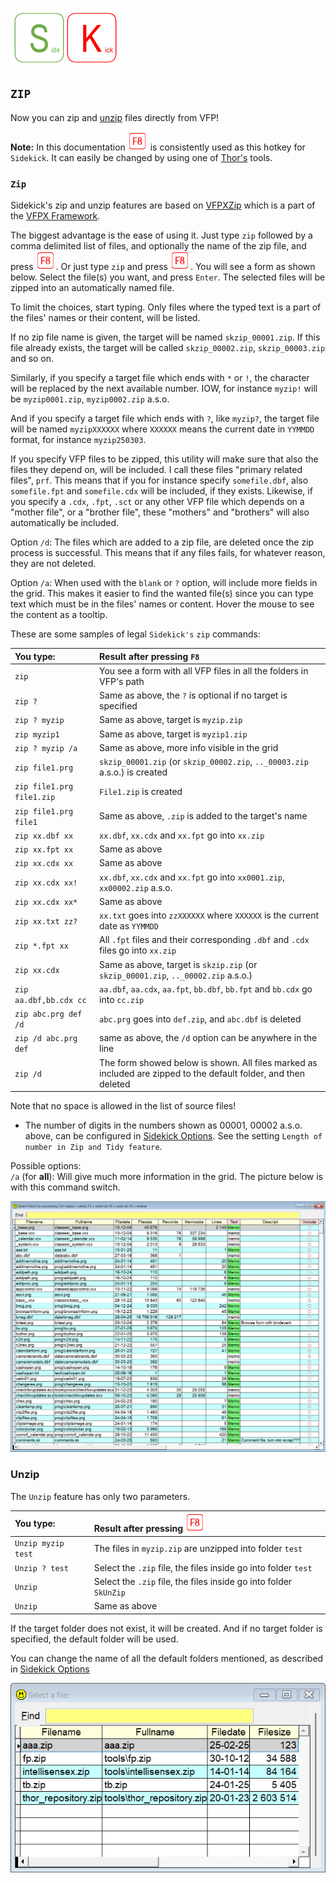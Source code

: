 [![Sidekick](Images/SKLogo.png)](../README.md)

## `ZIP`

Now you can zip and [unzip](#unzip) files directly from VFP!  

**Note:** In this documentation ![`F8`](Images/F8.png) is consistently used as this hotkey for `Sidekick`. It can easily be changed by using one of [Thor's](https://github.com/VFPX/Thor) tools. 

### `Zip`

Sidekick's zip and unzip features are based on [VFPXZip](https://github.com/VFPX/VFPXFramework/blob/main/Doc/Documentation.md) which is a part of the [VFPX Framework](https://github.com/VFPX/VFPXFramework/blob/main/Doc/Documentation.md).  

The biggest advantage is the ease of using it. Just type `zip` followed by a comma delimited list of files, and optionally the name of the zip file, and press ![`F8`](Images/F8.png). Or just type `zip` and press ![`F8`](Images/F8.png). You will see a form as shown below. Select the file(s) you want, and press `Enter`. The selected files will be zipped into an automatically named file.

To limit the choices, start typing. Only files where the typed text is a part of the files' names or their content, will be listed.

If no zip file name is given, the target will be named `skzip_00001.zip`. If this file already exists, the target will be called `skzip_00002.zip`, `skzip_00003.zip` and so on. 

Similarly, if you specify a target file which ends with `*` or `!`, the character will be replaced by the next available number. IOW, for instance `myzip!` will be `myzip0001.zip`, `myzip0002.zip` a.s.o.

And if you specify a target file which ends with `?`, like `myzip?`, the target file will be named `myzipXXXXXX` where `XXXXXX` means the current date in `YYMMDD` format, for instance `myzip250303`.

If you specify VFP files to be zipped, this utility will make sure that also the files they depend on, will be included. I call these files "primary related files", `prf`. This means that if you for instance specify `somefile.dbf`, also `somefile.fpt` and `somefile.cdx` will be included, if they exists. Likewise, if you specify a `.cdx`, `.fpt`, `.sct` or any other VFP file which depends on a "mother file", or a "brother file", these "mothers" and "brothers" will also automatically be included.

Option `/d`: The files which are added to a zip file, are deleted once the zip process is successful. This means that if any files fails, for whatever reason, they are not deleted. 

Option `/a`: When used with the `blank` or `?` option, will include more fields in the grid. This makes it easier to find the wanted file(s) since you can type text which must be in the files' names or content. Hover the mouse to see the content as a tooltip. 

These are some samples of legal `Sidekick's` `zip` commands:

| You type:                |        Result after pressing `F8`                                |
|:-------------------------|:----------------------------------------------------------|
| `zip` | You see a form with all VFP files in all the folders in VFP's path |
| `zip ?` | Same as above, the `?` is optional if no target is specified |
| `zip ? myzip` | Same as above, target is `myzip.zip` |
| `zip myzip1` | Same as above, target is `myzip1.zip` |
| `zip ? myzip /a` | Same as above, more info visible in the grid |
| `zip file1.prg`  | `skzip_00001.zip` (or `skzip_00002.zip`, `.._00003.zip` a.s.o.) is created |
| `zip file1.prg file1.zip`  | `File1.zip` is created |
| `zip file1.prg file1`  | Same as above, `.zip` is added to the target's name |
| `zip xx.dbf xx` | `xx.dbf`, `xx.cdx` and `xx.fpt` go into `xx.zip` |
| `zip xx.fpt xx` | Same as above |  
| `zip xx.cdx xx` | Same as above |  
| `zip xx.cdx xx!` | `xx.dbf`, `xx.cdx` and `xx.fpt` go into `xx0001.zip`, `xx00002.zip` a.s.o.  |
| `zip xx.cdx xx*` | Same as above  |  
| `zip xx.txt zz?` | `xx.txt` goes into `zzXXXXXX` where `XXXXXX` is the current date as `YYMMDD`  |  
| `zip *.fpt xx`  | All `.fpt` files and their corresponding `.dbf` and `.cdx` files go into `xx.zip`|
| `zip xx.cdx` | Same as above, target is `skzip.zip` (or `skzip_00001.zip`, `.._00002.zip` a.s.o.) |
| `zip aa.dbf,bb.cdx cc` | `aa.dbf`, `aa.cdx`, `aa.fpt`, `bb.dbf`, `bb.fpt` and `bb.cdx` go into `cc.zip` |
| `zip abc.prg def /d`| `abc.prg` goes into `def.zip`, and `abc.dbf` is deleted |
| `zip /d abc.prg def`| same as above, the `/d` option can be anywhere in the line |
| `zip /d` |The form showed below is shown. All files marked as included are zipped to the default folder, and then deleted|

Note that no space is allowed in the list of source files!

* The number of digits in the numbers shown as 00001, 00002 a.s.o. above, can be configured in [Sidekick Options](skconfig.md). See the setting `Length of number in Zip and Tidy feature`.  
 
Possible options:  
`/a` (for **all**): Will give much more information in the grid. The picture below is with this command switch.

![sktidy](Images/sktidy.png)

### Unzip

The `Unzip` feature has only two parameters. 

| You type:                |        Result after pressing ![`F8`](Images/F8.png)          |
|:-------------------------|:----------------------------------------------------------|
| `Unzip myzip test` | The files in `myzip.zip` are unzipped into folder `test` |
| `Unzip ? test` | Select the `.zip` file, the files inside go into folder `test` |
| `Unzip` | Select the `.zip` file, the files inside go into folder `SkUnZip` |
| `Unzip` | Same as above |

If the target folder does not exist, it will be created. And if no target folder is specified, the default folder will be used. 

You can change the name of all the default folders mentioned, as described in [Sidekick Options](skconfig.md)

![skunzip](Images/skunzip.png)
